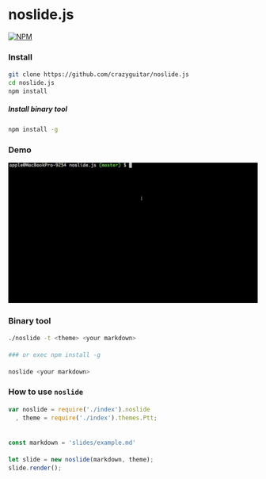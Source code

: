 # noslide.js

[![NPM](https://nodei.co/npm/noslide-js.png?compact=true)](https://nodei.co/npm/noslide-js/)

### Install

```bash
git clone https://github.com/crazyguitar/noslide.js
cd noslide.js
npm install
```
##### Install binary tool

```bash
npm install -g
```


### Demo

![](images/demo.gif)

### Binary tool

```bash
./noslide -t <theme> <your markdown>

### or exec npm install -g

noslide <your markdown>
```

### How to use ``noslide``

```js
var noslide = require('./index').noslide
  , theme = require('./index').themes.Ptt;


const markdown = 'slides/example.md'

let slide = new noslide(markdown, theme);
slide.render();
```
